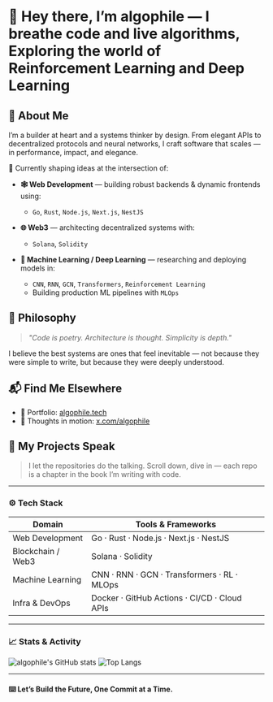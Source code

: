 # 👋 Hey there, I’m **algophile** — I breathe code and live algorithms, Exploring the world of Reinforcement Learning and Deep Learning

## 🧠 About Me

I’m a builder at heart and a systems thinker by design. From elegant APIs to decentralized protocols and neural networks, I craft software that scales — in performance, impact, and elegance.

🚀 Currently shaping ideas at the intersection of:

- **🕸️ Web Development** — building robust backends & dynamic frontends using:
  - `Go`, `Rust`, `Node.js`, `Next.js`, `NestJS`

- **🌐 Web3** — architecting decentralized systems with:
  - `Solana`, `Solidity`

- **🧬 Machine Learning / Deep Learning** — researching and deploying models in:
  - `CNN`, `RNN`, `GCN`, `Transformers`, `Reinforcement Learning`
  - Building production ML pipelines with `MLOps`

## 🧩 Philosophy

> _"Code is poetry. Architecture is thought. Simplicity is depth."_

I believe the best systems are ones that feel inevitable — not because they were simple to write, but because they were deeply understood.

## 📬 Find Me Elsewhere

- 🔗 Portfolio: [algophile.tech](https://algophile.tech)
- 🧵 Thoughts in motion: [x.com/algophile](https://x.com/algophile)

## 📂 My Projects Speak

> I let the repositories do the talking. Scroll down, dive in — each repo is a chapter in the book I’m writing with code.

---

### ⚙️ Tech Stack

| Domain              | Tools & Frameworks                                          |
|---------------------|-------------------------------------------------------------|
| Web Development     | Go · Rust · Node.js · Next.js · NestJS                      |
| Blockchain / Web3   | Solana · Solidity                                           |
| Machine Learning    | CNN · RNN · GCN · Transformers · RL · MLOps                 |
| Infra & DevOps      | Docker · GitHub Actions · CI/CD · Cloud APIs               |

---

### 📈 Stats & Activity

![algophile's GitHub stats](https://github-readme-stats.vercel.app/api?username=algophilee&show_icons=true&theme=tokyonight)
![Top Langs](https://github-readme-stats.vercel.app/api/top-langs/?username=algophilee&layout=compact&theme=tokyonight)

---

#### ⌨️ Let’s Build the Future, One Commit at a Time.

